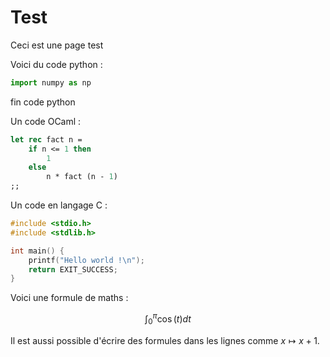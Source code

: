# Test

Ceci est une page test

Voici du code python :

``` py
import numpy as np
```
fin code python

Un code OCaml :
``` ocaml
let rec fact n =
    if n <= 1 then
        1
    else
        n * fact (n - 1)
;;
```

Un code en langage C :
``` c
#include <stdio.h>
#include <stdlib.h>

int main() {
    printf("Hello world !\n");
    return EXIT_SUCCESS;
}
```

Voici une formule de maths :

$$ 
\int_0^\pi \cos(t) dt 
$$

Il est aussi possible d'écrire des formules dans les lignes comme $x \mapsto x + 1$.
